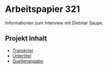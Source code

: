 # Arbeitspapier 321

Informationen zum Interview mit Dietmar Saupe.

## Projekt Inhalt

- [Transkript](https://github.com/michael-holzheu/Arbeitspapier-321/tree/main/Transcript)
- [Untertitel](https://github.com/michael-holzheu/Arbeitspapier-321/tree/main/Subtitles)
- [Quellenangabe](https://github.com/michael-holzheu/Arbeitspapier-321/tree/main/Attribution)
